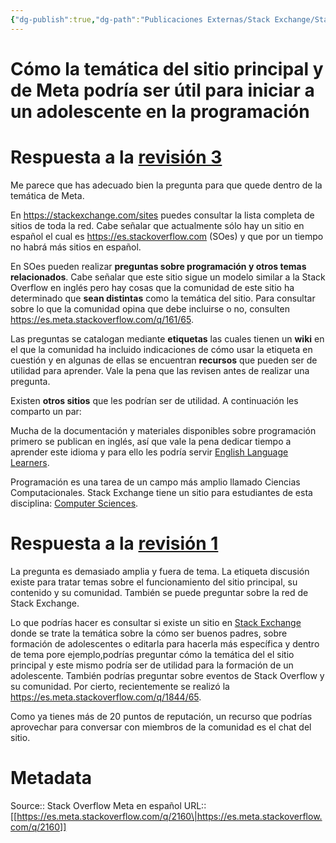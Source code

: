```yaml
---
{"dg-publish":true,"dg-path":"Publicaciones Externas/Stack Exchange/Stack Overflow en español/Stack Overflow en español Meta/es.meta.stackoverflow.com-2160.md","permalink":"/publicaciones-externas/stack-exchange/stack-overflow-en-espanol/stack-overflow-en-espanol-meta/es-meta-stackoverflow-com-2160/","title":"Cómo la temática del sitio principal y de Meta podría ser útil para iniciar a un adolescente en la programación","hide":true,"noteIcon":"default","created":"2024-04-03T12:49:10.680-06:00","updated":"2024-04-05T16:44:01.347-06:00"}
---
```


# Cómo la temática del sitio principal y de Meta podría ser útil para iniciar a un adolescente en la programación

# Respuesta a la [revisión 3][1]
Me parece que has adecuado bien la pregunta para que quede dentro de la temática de Meta.

En https://stackexchange.com/sites puedes consultar la lista completa de sitios de toda la red. Cabe señalar que actualmente sólo hay un sitio en español el cual es https://es.stackoverflow.com (SOes) y que por un tiempo no habrá más sitios en español. 

En SOes pueden realizar **preguntas sobre programación y otros temas relacionados**. Cabe señalar que este sitio sigue un modelo similar a la Stack Overflow en inglés pero hay cosas que la comunidad de este sitio ha determinado que **sean distintas** como la temática del sitio. Para consultar sobre lo que la comunidad opina que debe incluirse o no, consulten https://es.meta.stackoverflow.com/q/161/65.


Las preguntas se catalogan mediante **etiquetas** las cuales tienen un **wiki** en el que la comunidad ha incluido indicaciones de cómo usar la etiqueta en cuestión y en algunas de ellas se encuentran **recursos** que pueden ser de utilidad para aprender. Vale la pena que las revisen antes de realizar una pregunta.

Existen **otros sitios** que les podrían ser de utilidad. A continuación les comparto un par:

Mucha de la documentación y materiales disponibles sobre programación primero se publican en inglés, así que vale la pena dedicar tiempo a aprender este idioma y para ello les podría servir [English Language Learners][2].

Programación es una tarea de un campo más amplio llamado Ciencias Computacionales. Stack Exchange tiene un sitio para estudiantes de esta disciplina: [Computer Sciences][3].

# Respuesta a la [revisión 1][4]

La pregunta es demasiado amplia y fuera de tema. La etiqueta discusión existe para tratar temas sobre el funcionamiento del sitio principal, su contenido y su comunidad. También se puede preguntar sobre la red de Stack Exchange.

Lo que podrías hacer es consultar si existe un sitio en [Stack Exchange][5] donde se trate la temática sobre la cómo ser buenos padres, sobre formación de adolescentes  o editarla para hacerla más específica y dentro de tema pore ejemplo,podrías preguntar cómo la temática del el sitio principal y este mismo podría ser de utilidad para la formación de un adolescente. También podrías preguntar sobre eventos de Stack Overflow y su comunidad. Por cierto, recientemente se realizó la https://es.meta.stackoverflow.com/q/1844/65.

Como ya tienes más de 20 puntos de reputación, un recurso que podrías aprovechar para conversar con miembros de la comunidad es el chat del sitio.


  [1]: https://es.meta.stackoverflow.com/revisions/2159/3
  [2]: https://ell.stackexchange.com/
  [3]: https://cs.stackexchange.com/
  [4]: https://es.meta.stackoverflow.com/revisions/2159/1
  [5]: http://stackexchange.com

# Metadata
Source:: Stack Overflow Meta en español
URL:: [[https://es.meta.stackoverflow.com/q/2160\|https://es.meta.stackoverflow.com/q/2160]]

